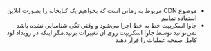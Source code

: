 <div style="direction: rtl">

* موضوع CDN مربوط به زمانی است که بخواهیم یک کتابخانه را بصورت آنلاین استفاده نماییم
* جاوا اسکریپت خط به خط اجرا می‌شود و وقتی تگی شناسایی نشده باشد نمی‌توانید توسط جاوا اسکریپت روی آن تغییرات بزنید.مگر اینکه در رویداد لود کامل صفحه عملیات را قرار دهید

</div>